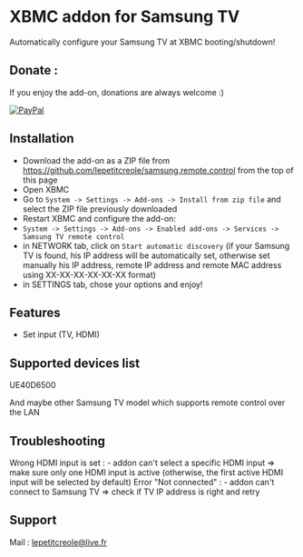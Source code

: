XBMC addon for Samsung TV
==========================

Automatically configure your Samsung TV at XBMC booting/shutdown!

Donate :
------------
If you enjoy the add-on, donations are always welcome :)

[![PayPal]( https://www.paypalobjects.com/en_US/i/btn/btn_donate_LG.gif)](https://www.paypal.com/cgi-bin/webscr?cmd=_s-xclick&hosted_button_id=5VPCDAKJJVNV8)

Installation
------------
- Download the add-on as a ZIP file from https://github.com/lepetitcreole/samsung.remote.control from the top of this page 
- Open XBMC
 - Go to `System -> Settings -> Add-ons -> Install from zip file` and select the ZIP file previously downloaded
 -  Restart XBMC and configure the add-on:
   - `System -> Settings -> Add-ons -> Enabled add-ons -> Services -> Samsung TV remote control`
   - in NETWORK tab, click on `Start automatic discovery` (if your Samsung TV is found, his IP address will be automatically set, otherwise set manually his IP address, remote IP address and remote MAC address using XX-XX-XX-XX-XX-XX format)
   - in SETTINGS tab, chose your options and enjoy!

Features
------------
- Set input (TV, HDMI)

Supported devices list
------------
UE40D6500

And maybe other Samsung TV model which supports remote control over the LAN

Troubleshooting
------------
Wrong HDMI input is set :
	- addon can't select a specific HDMI input
		=> make sure only one HDMI input is active (otherwise, the first active HDMI input will be selected by default)
Error "Not connected" :
	- addon can't connect to Samsung TV
		=> check if TV IP address is right and retry

Support 
------------
Mail : lepetitcreole@live.fr
